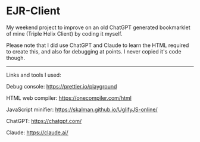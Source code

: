 # EJR-Client
My weekend project to improve on an old ChatGPT generated bookmarklet of mine (Triple Helix Client) by coding it myself.

Please note that I did use ChatGPT and Claude to learn the HTML required to create this, and also for debugging at points. I never copied it's code though.

------------------------------------------------------------------------------------------------------------------------------------------------------------

Links and tools I used:

Debug console: https://prettier.io/playground

HTML web compiler: https://onecompiler.com/html

JavaScript minifier: https://skalman.github.io/UglifyJS-online/

ChatGPT: https://chatgpt.com/

Claude: https://claude.ai/

